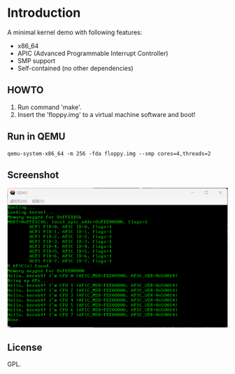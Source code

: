 # Introduction

A minimal kernel demo with following features:

- x86_64
- APIC (Advanced Programmable Interrupt Controller)
- SMP support
- Self-contained (no other dependencies)

## HOWTO
    
1. Run command 'make'.
2. Insert the 'floppy.img' to a virtual machine software and boot!


## Run in QEMU
```
qemu-system-x86_64 -m 256 -fda floppy.img --smp cores=4,threads=2
```

## Screenshot

![](screenshot.png)

## License

GPL.
